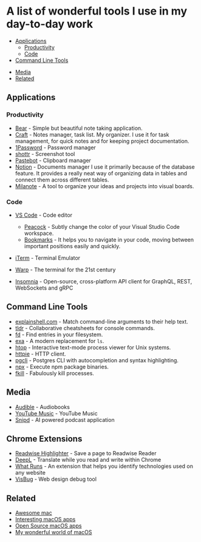 # A list of wonderful tools I use in my day-to-day work

- [Applications](#applications)
  - [Productivity](#productivity)
  - [Code](#code)
  <!-- - [Design](#design) -->
- [Command Line Tools](#command-line-apps)
<!-- - [iOS](#my-wonderful-world-of-ios-) -->
- [Media](#media)
- [Related](#related)

## Applications
### Productivity

- [Bear](https://bear.app/) - Simple but beautiful note taking application.
- [Craft](https://www.craft.do/) - Notes manager, task list. My organizer. I use it for task management, for quick notes and for keeping project documentation.
- [1Password](https://1password.com) - Password manager
- [shottr](https://shottr.cc/) - Screenshot tool
- [Pastebot](https://tapbots.com/pastebot/) - Clipboard manager
- [Notion](https://www.notion.so/) - Documents manager I use it primarily because of the database feature. It provides a really neat way of organizing data in tables and connect them across different tables.
- [Milanote](https://milanote.com/) - A tool to organize your ideas and projects into visual boards.

### Code

- [VS Code](https://github.com/Microsoft/vscode) - Code editor
  - [Peacock](https://marketplace.visualstudio.com/items?itemName=johnpapa.vscode-peacock) - Subtly change the color of your Visual Studio Code workspace.
  - [Bookmarks](https://marketplace.visualstudio.com/items?itemName=alefragnani.Bookmarks) - It helps you to navigate in your code, moving between important positions easily and quickly.

- [iTerm](https://www.iterm2.com/) - Terminal Emulator
- [Warp](https://www.warp.dev/) - The terminal for the 21st century
- [Insomnia](https://insomnia.rest/) - Open-source, cross-platform API client for GraphQL, REST, WebSockets and gRPC

<!-- ### Design -->

## Command Line Tools

- [explainshell.com](https://github.com/idank/explainshell) - Match command-line arguments to their help text.
- [tldr](https://github.com/tldr-pages/tldr) - Collaborative cheatsheets for console commands.
- [fd](https://github.com/sharkdp/fd) - Find entries in your filesystem.
- [exa](https://github.com/ogham/exa) - A modern replacement for `ls`.
- [htop](https://github.com/hishamhm/htop) - Interactive text-mode process viewer for Unix systems.
- [httpie](https://github.com/jakubroztocil/httpie) - HTTP client.
- [pgcli](https://github.com/dbcli/pgcli) - Postgres CLI with autocompletion and syntax highlighting.
- [npx](https://github.com/zkat/npx) - Execute npm package binaries.
- [fkill](https://github.com/sindresorhus/fkill-cli) - Fabulously kill processes.

## Media
- [Audible](https://www.audible.com/) - Audiobooks
- [YouTube Music](https://music.youtube.com/) - YouTube Music
- [Snipd](https://www.snipd.com/) - AI powered podcast application

## Chrome Extensions
- [Readwise Highlighter](https://chrome.google.com/webstore/detail/readwise-highlighter/jjhefcfhmnkfeepcpnilbbkaadhngkbi) - Save a page to Readwise Reader
- [DeepL](https://www.deepl.com/en/chrome-extension) - Translate while you read and write within Chrome
- [What Runs](https://www.whatruns.com/) - An extension that helps you identify technologies used on any website
- [VisBug](https://chrome.google.com/webstore/detail/visbug/cdockenadnadldjbbgcallicgledbeoc?hl=en) - Web design debug tool

## Related

- [Awesome mac](https://github.com/jaywcjlove/awesome-mac)
- [Interesting macOS apps](https://github.com/learn-anything/macos-apps)
- [Open Source macOS apps](https://github.com/serhii-londar/open-source-mac-os-apps)
- [My wonderful world of macOS](https://github.com/nikitavoloboev/my-mac-os/blob/master/readme.md)
